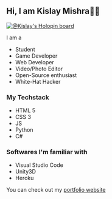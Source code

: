 ## Hi, I am Kislay Mishra👋🏼


[![@Kislay's Holopin board](https://holopin.io/api/user/board?user=kislaymishra69)](https://holopin.io/@KislayMishra69)


I am a
- Student
- Game Developer
- Web Developer
- Video/Photo Editor
- Open-Source enthusiast
- White-Hat Hacker

### My Techstack
- HTML 5
- CSS 3
- JS
- Python
- C#

### Softwares I'm familiar with
- Visual Studio Code
- Unity3D
- Heroku

You can check out my <a href="https://kislaymishra69.github.io/website"> portfolio website</a>

